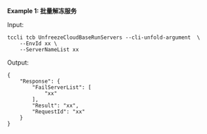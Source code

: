 **Example 1: 批量解冻服务**



Input: 

```
tccli tcb UnfreezeCloudBaseRunServers --cli-unfold-argument  \
    --EnvId xx \
    --ServerNameList xx
```

Output: 
```
{
    "Response": {
        "FailServerList": [
            "xx"
        ],
        "Result": "xx",
        "RequestId": "xx"
    }
}
```

